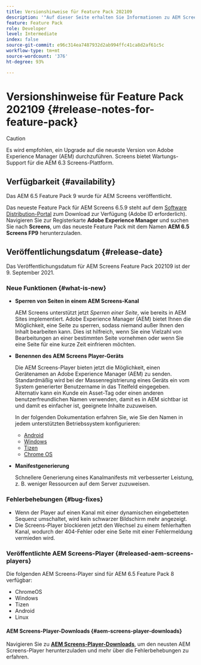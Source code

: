 ```yaml
---
title: Versionshinweise für Feature Pack 202109
description: '"Auf dieser Seite erhalten Sie Informationen zu AEM Screens Feature Pack 202105, das am 22. September 2021 veröffentlicht wurde."'
feature: Feature Pack
role: Developer
level: Intermediate
index: false
source-git-commit: e96c314ea7487932d2ab994ffc41ca8d2af61c5c
workflow-type: tm+mt
source-wordcount: '376'
ht-degree: 93%

---
```


# Versionshinweise für Feature Pack 202109 {#release-notes-for-feature-pack}

>[!CAUTION]
>Es wird empfohlen, ein Upgrade auf die neueste Version von Adobe Experience Manager (AEM) durchzuführen. Screens bietet Wartungs-Support für die AEM 6.3 Screens-Plattform.

## Verfügbarkeit {#availability}

Das AEM 6.5 Feature Pack 9 wurde für AEM Screens veröffentlicht.

Das neueste Feature Pack für AEM Screens 6.5.9 steht auf dem [Software Distribution-Portal](https://experience.adobe.com/#/downloads/content/software-distribution/en/aem.html) zum Download zur Verfügung (Adobe ID erforderlich). Navigieren Sie zur Registerkarte **Adobe Experience Manager** und suchen Sie nach **Screens**, um das neueste Feature Pack mit dem Namen **AEM 6.5 Screens FP9** herunterzuladen.

## Veröffentlichungsdatum {#release-date}

Das Veröffentlichungsdatum für AEM Screens Feature Pack 202109 ist der 9. September 2021.

### Neue Funktionen {#what-is-new}

* **Sperren von Seiten in einem AEM Screens-Kanal**

   AEM Screens unterstützt jetzt *Sperren einer Seite*, wie bereits in AEM Sites implementiert. Adobe Experience Manager (AEM) bietet Ihnen die Möglichkeit, eine Seite zu sperren, sodass niemand außer Ihnen den Inhalt bearbeiten kann. Dies ist hilfreich, wenn Sie eine Vielzahl von Bearbeitungen an einer bestimmten Seite vornehmen oder wenn Sie eine Seite für eine kurze Zeit einfrieren möchten.

* **Benennen des AEM Screens Player-Geräts**

   Die AEM Screens-Player bieten jetzt die Möglichkeit, einen Gerätenamen an Adobe Experience Manager (AEM) zu senden.
Standardmäßig wird bei der Massenregistrierung eines Geräts ein vom System generierter Benutzername in das Titelfeld eingegeben. Alternativ kann ein Kunde ein Asset-Tag oder einen anderen benutzerfreundlichen Namen verwenden, damit es in AEM sichtbar ist und damit es einfacher ist, geeignete Inhalte zuzuweisen.

   In der folgenden Dokumentation erfahren Sie, wie Sie den Namen in jedem unterstützten Betriebssystem konfigurieren:

   * [Android](/help/user-guide/implementing-android-player.md#name-android)
   * [Windows](/help/user-guide/implementing-windows-player.md#name-windows)
   * [Tizen](/help/user-guide/tizen-player.md#name-tizen)
   * [Chrome OS](/help/user-guide/implementing-chrome-os-player.md#name-chrome)

* **Manifestgenerierung**

   Schnellere Generierung eines Kanalmanifests mit verbesserter Leistung, z. B. weniger Ressourcen auf dem Server zuzuweisen.

### Fehlerbehebungen {#bug-fixes}

* Wenn der Player auf einen Kanal mit einer dynamischen eingebetteten Sequenz umschaltet, wird kein schwarzer Bildschirm mehr angezeigt.
* Die Screens-Player blockieren jetzt den Wechsel zu einem fehlerhaften Kanal, wodurch der 404-Fehler oder eine Seite mit einer Fehlermeldung vermieden wird.

### Veröffentlichte AEM Screens-Player {#released-aem-screens-players}

Die folgenden AEM Screens-Player sind für AEM 6.5 Feature Pack 8 verfügbar:

* ChromeOS
* Windows
* Tizen
* Android
* Linux

#### AEM Screens-Player-Downloads   {#aem-screens-player-downloads}

Navigieren Sie zu **[AEM Screens-Player-Downloads](https://download.macromedia.com/screens/index.html)**, um den neusten AEM Screens-Player herunterzuladen und mehr über die Fehlerbehebungen zu erfahren.

